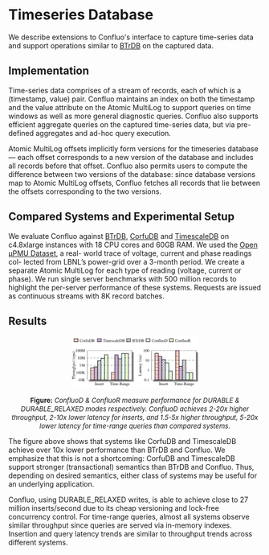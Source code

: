 # Timeseries Database

We describe extensions to Confluo's interface to capture time-series data and
support operations similar to [BTrDB](http://btrdb.io) on the captured data.

## Implementation

Time-series data comprises of a stream of records, each of which is a 
(timestamp, value) pair. Confluo maintains an index on both the timestamp and
the value attribute on the Atomic MultiLog to support queries on time windows 
as well as more general diagnostic queries. Confluo also supports efficient 
aggregate queries on the captured time-series data, but via pre-defined 
aggregates and ad-hoc query execution.

Atomic MultiLog offsets implicitly form versions for the timeseries database — 
each offset corresponds to a new version of the database and includes all 
records before that offset. Confluo also permits users to compute the 
difference between two versions of the database: since database versions map 
to Atomic MultiLog offsets, Confluo fetches all records that lie between the 
offsets corresponding to the two versions.

## Compared Systems and Experimental Setup

We evaluate Confluo against [BTrDB](http://btrdb.io), 
[CorfuDB](https://github.com/CorfuDB/CorfuDB) and 
[TimescaleDB](https://www.timescale.com) on c4.8xlarge instances with 18 CPU 
cores and 60GB RAM. We used the [Open μPMU Dataset](http://powerdata.lbl.gov), 
a real- world trace of voltage, current and phase readings col- lected from 
LBNL’s power-grid over a 3-month period. We create a separate Atomic MultiLog
for each type of reading (voltage, current or phase). We run single server 
benchmarks with 500 million records to highlight the per-server performance of
these systems. Requests are issued as continuous streams with 8K record batches.

## Results

<p align="center">
	<img src="img/tsdb_perf.png" width="50%" />
</p>
<p align="center">
	<font size="-1"><b>Figure:</b> <em>ConfluoD & ConfluoR measure performance for DURABLE & DURABLE_RELAXED 
	modes respectively. ConfluoD achieves 2-20x higher throughput, 2-10x lower
	latency for inserts, and 1.5-5x higher throughput, 5-20x lower latency for
	time-range queries than compared systems.</em></font>
</p>

The figure above shows that systems like CorfuDB and TimescaleDB achieve over 10x lower performance than BTrDB and Confluo. We emphasize that this is not a shortcoming: CorfuDB and TimescaleDB support stronger (transactional) semantics than BTrDB and Confluo. Thus, depending on desired semantics, either class of systems may be useful for an underlying application.

Confluo, using DURABLE_RELAXED writes, is able to achieve close to 27 million inserts/second due to its cheap versioning and lock-free concurrency control. For time-range queries, almost all systems observe similar throughput since queries are served via in-memory indexes. Insertion and query latency trends are similar to throughput trends across different systems.